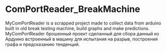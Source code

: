 # ComPortReader_BreakMachine
MyComPortReader is a scrapped project made to collect data from arduino built in old break testing machine, build graphs and make predictions. 
<br>
MyComPortReader брошенный проект сделанный для сбора данный из Ардуино встроенный в машину для испытания на разрыв, построения графа и предсказанию тенденций.
